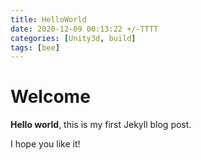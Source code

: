 ```yaml
---
title: HelloWorld
date: 2020-12-09 00:13:22 +/-TTTT
categories: [Unity3d, build]
tags: [bee]
---
```


# Welcome

**Hello world**, this is my first Jekyll blog post.

I hope you like it!


<script src="https://utteranc.es/client.js"
        repo="junfff.github.io"
        issue-term="pathname"
        theme="gruvbox-dark"
        crossorigin="anonymous"
        async>
</script>

